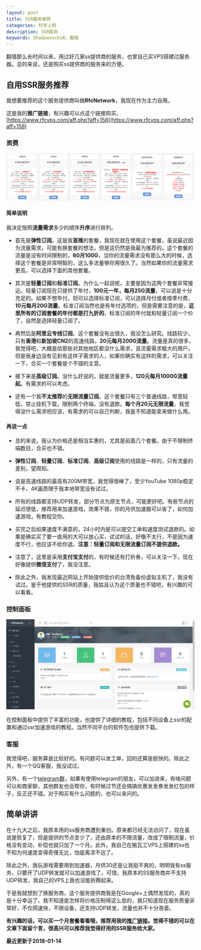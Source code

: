```yaml
---
layout: post
title: SSR服务推荐
categories: 科学上网
description: SSR服务
keywords: ShadowsocksR，翻墙
---
```


翻墙那么长时间以来，用过好几家ss提供商的服务，也曾自己买VPS搭建过服务器。总的来说，还是购买ss提供商的服务来的方便。

<!--more-->

## 自用SSR服务推荐

我想要推荐的这个服务提供商叫做**RfcNetwork**，我现在作为主力自用。

这是我的**推广链接**，有兴趣可以点这个链接购买。
[https://www.rfcvps.com/aff.php?aff=158](https://www.rfcvps.com/aff.php?aff=158)

### 资费

![cost](/images/2017-11-21-ssr-promotion/cost.png)

#### 简单说明

我决定按照**流量需求**多少的顺序**升序**进行排列。

- 首先是**弹性订阅**。这是我**首推**的套餐，我现在就在使用这个套餐，虽说最近因为流量需求，可能有换套餐的想法，但是这仍然是我最为推荐的。这个套餐的流量是没有时间限制的，**60月100G**，当你的流量需求没有那么大的时候，选择这个套餐是非常明智的，这么多流量够你用很久了。当然如果你的流量需求更高，可以选择下面的其他套餐。

- 其次是**轻量订阅**和**标准订阅**。为什么一起说呢，主要是因为这两个套餐非常接近。轻量订阅现在只提供了年付，**100元一年，每月25G流量**，可以说是十分充足的。如果不想年付，则可以选择标准订阅，可以选择月付或者按季付费，**10元每月20G流量**。标准订阅当然也是有年付选项的，但是需要注意的是，**这里所有的订阅套餐的年付都是打九折的**，标准订阅的年付就和轻量订阅一个价了，自然是选择轻量订阅了。

- 再然后是**阿里云专线订阅**。这个套餐没有出很久，我没怎么研究。线路较少，只有**香港**和**新加坡CN2**的高速线路，**20元每月200G流量**。流量是真的很多，我觉得吧，大概是给那些对其他地区都没什么需求，且流量需求极大的用户。但是我身边没有见到有这样子需求的人，如果你确实有这样的需求，可以关注一下，合买一个套餐是个不错的主意。

- 接下来是**高级订阅**。没什么好说的，就是流量更多，**120元每月1000G流量起**。有需求的可以考虑。

- 还有一个我**不太推荐**的**无限流量订阅**。这个套餐只有三个普通线路，带宽较低，禁止挂机下载，限制两个终端，没有退款。**每个月20元无限流量**，我觉得没什么需求吧应该，有需求的可以自己判断，我是不知道能拿来做什么用。

#### 再说一点

- 总的来说，我认为价格还是相当实惠的，尤其是前面几个套餐。由于不限制终端数目，合买也不错。

- **弹性订阅**、**轻量订阅**、**标准订阅**、**高级订阅**使用的线路是一样的，只有流量的差别，望周知。

- 说是高速线路的最高有200M带宽，我觉得很棒了，至少YouTube 1080p稳定不卡，4K画质限于我本地带宽没有试过。

- 所有的线路都支持UDP转发，部分节点为原生节点，可能更好吧。有些节点的延迟很低，推荐用来加速游戏，效果不错，你的月供加速器可以省了，如何加速游戏，有教程交你。

- 买完之后如果速度不满意的，24小时内是可以提交工单和速度测试退款的。如果是确实买了要一直用的大可以放心买，试试的话，好像不太行，不是因为速度不行，他应该不给你退。**注意：轻量订阅和无限流量订阅不提供退款。**

- 注意了，这里是采用**支付宝支付**的，有时候还有打折券，可以关注一下。现在好像提供**微信支付**了，我没注意。

- 除此之外，我发现最近网站上开始提供低价的台湾免备份虚拟主机了，我没有试过。鉴于他提供的SSR的质量，我姑且认为这个质量也不错吧，有兴趣的可以看看。

### 控制面板

![panel](/images/2017-11-21-ssr-promotion/panel.png)

在控制面板中提供了丰富的功能，也提供了详细的教程，包括不同设备上ssr的配置和通过ssr加速游戏的教程。当然不同平台的软件包也提供下载。

### 客服

我觉得吧，服务算是比较好的。有问题可以发工单，回的还算是挺快的。除此之外，有一个QQ客服，我没试过。

另外，有一个[telegram群](https://t.me/joinchat/E9PgNkKr8p58V0rSxOlzDg)，如果有使用telegram的朋友，可以加进来，有啥问题可以和商家聊，其他群友也会帮你，有时候过节还会搞搞优惠发发券发发红包的样子，反正还不错。对于购买有什么问题的，也可以来问的。

## 简单讲讲

在十九大之后，我原本用的ss服务商遭到重创。原来都已经无法访问了，现在虽说是恢复了，但是提供的节点变少了，还由原本的不限流量，改成了限制流量，价格没有变动，补偿也就只加了一个月。此外，我自己在搬瓦工VPS上搭建的ss也不知为何速度变得奇慢无比，怕是离凉不远了。

除此之外，我玩游戏需要用到加速器，月供30还是让我挺不爽的，明明我有ss服务，只要开了UDP转发就可以加速游戏了。可惜，我原本的SS服务商并不支持UDP转发，我自己的VPS上我也没能折腾起来。

于是我就想到了换服务商，这个服务提供商我是在Google+上偶然发现的，真的是十分幸运了。我不知道是怎样将价格压制得这么低的，我只知道现在服务质量非常好，不仅网速快，不限设备，还支持UDP转发，流量也并不十分吝啬。

**有兴趣的话，可以买一个月套餐看看哦，推荐用我的[推广链接](https://www.rfcvps.com/aff.php?aff=158)。觉得不错的可以在文章下面留个言，很高兴可以推荐我觉得好用的SSR服务给大家。**

**最近更新于2018-01-14**
